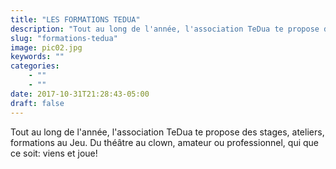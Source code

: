 ```yaml
---
title: "LES FORMATIONS TEDUA"
description: "Tout au long de l'année, l'association TeDua te propose des stages, ateliers, formations au Jeu..."
slug: "formations-tedua"
image: pic02.jpg
keywords: ""
categories:
    - ""
    - ""
date: 2017-10-31T21:28:43-05:00
draft: false
---
```


Tout au long de l'année, l'association TeDua te propose des stages, ateliers, formations au Jeu. Du théâtre au clown, amateur ou professionnel, qui que ce soit: viens et joue!
